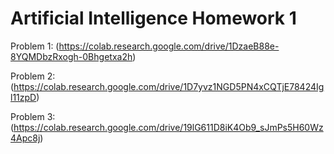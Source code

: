 # Artificial Intelligence Homework 1

Problem 1: (https://colab.research.google.com/drive/1DzaeB88e-8YQMDbzRxogh-0Bhgetxa2h)

Problem 2: (https://colab.research.google.com/drive/1D7yvz1NGD5PN4xCQTjE78424Igl11zpD)

Problem 3: (https://colab.research.google.com/drive/19lG611D8iK4Ob9_sJmPs5H60Wz4Apc8j)
